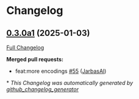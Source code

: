 # Changelog

## [0.3.0a1](https://github.com/JarbasHiveMind/hivemind-websocket-client/tree/0.3.0a1) (2025-01-03)

[Full Changelog](https://github.com/JarbasHiveMind/hivemind-websocket-client/compare/0.2.1...0.3.0a1)

**Merged pull requests:**

- feat:more encodings [\#55](https://github.com/JarbasHiveMind/hivemind-websocket-client/pull/55) ([JarbasAl](https://github.com/JarbasAl))



\* *This Changelog was automatically generated by [github_changelog_generator](https://github.com/github-changelog-generator/github-changelog-generator)*
